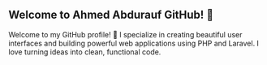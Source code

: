 ## <div style="margin-bottom:15px">Welcome to Ahmed Abdurauf GitHub! 👋</div>

<p style="margin-bottom:15px;">
Welcome to my GitHub profile! 🚀 I specialize in creating beautiful user interfaces and building powerful web applications using PHP and Laravel. I love turning ideas into clean, functional code.
</p>

<!--📊 GitHub Stats and Most Used Languages
<hr style="border-width:1px;">
-->



<!--
**Ahmeed1123/Ahmeed1123** is a ✨ _special_ ✨ repository because its `README.md` (this file) appears on your GitHub profile.

Here are some ideas to get you started:

- 🔭 I’m currently working on ...
- 🌱 I’m currently learning ...
- 👯 I’m looking to collaborate on ...
- 🤔 I’m looking for help with ...
- 💬 Ask me about ...
- 📫 How to reach me: ...
- 😄 Pronouns: ...
- ⚡ Fun fact: ...
-->
